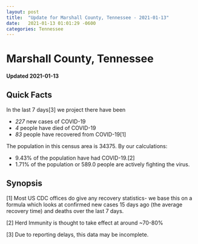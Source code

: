 ```yaml
---
layout: post
title:  "Update for Marshall County, Tennessee - 2021-01-13"
date:   2021-01-13 01:01:29 -0600
categories: Tennessee
---
```


# Marshall County, Tennessee
#### Updated 2021-01-13

## Quick Facts

In the last 7 days[3] we project there have been
- *227* new cases of COVID-19
- *4* people have died of COVID-19
- *83* people have recovered from COVID-19[1]

The population in this census area is 34375. By our calculations:
- 9.43% of the population have had COVID-19.[2]
- 1.71% of the population or 589.0 people are actively fighting the virus.

## Synopsis




[1] Most US CDC offices do give any recovery statistics- we base this on a formula which looks at confirmed new cases
15 days ago (the average recovery time) and deaths over the last 7 days.

[2] Herd Immunity is thought to take effect at around ~70-80%

[3] Due to reporting delays, this data may be incomplete.
 
    